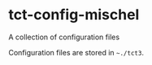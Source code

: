 # tct-config-mischel
A collection of configuration files

Configuration files are stored in `~./tct3`. 
